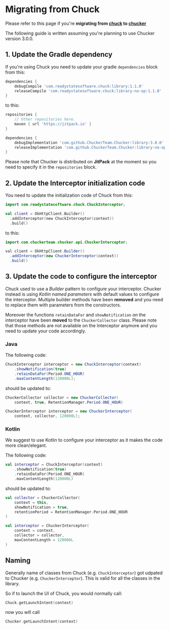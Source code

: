 # Migrating from Chuck

Please refer to this page if you're **migrating from [chuck](https://github.com/jgilfelt/chuck) to [chucker](https://github.com/ChuckerTeam/chucker)**

The following guide is written assuming you're planning to use Chucker version 3.0.0.

## 1. Update the Gradle dependency

If you're using Chuck you need to update your gradle `dependencies` block from this:

```groovy
dependencies {
    debugCompile 'com.readystatesoftware.chuck:library:1.1.0'
    releaseCompile 'com.readystatesoftware.chuck:library-no-op:1.1.0'
}
```

to this:

```groovy
repositories {
    // Other repositories here.
    maven { url 'https://jitpack.io' }
}

dependencies {
    debugImplementation 'com.github.ChuckerTeam.Chucker:library:3.0.0'
    releaseImplementation 'com.github.ChuckerTeam.Chucker:library-no-op:3.0.0'
}
```

Please note that Chucker is distributed on **JitPack** at the moment so you need to specify it in the `repositories` block.

## 2. Update the Interceptor initialization code

You need to update the initialization code of Chuck from this:

```kotlin
import com.readystatesoftware.chuck.ChuckInterceptor;

val client = OkHttpClient.Builder()
  .addInterceptor(new ChuckInterceptor(context))
  .build()
```

to this:

```java 
import com.chuckerteam.chucker.api.ChuckerInterceptor;

val client = OkHttpClient.Builder()
  .addInterceptor(new ChuckerInterceptor(context))
  .build()
```

## 3. Update the code to configure the interceptor

Chuck used to use a _Builder_ pattern to configure your interceptor. Chucker instead is using _Kotlin named parameters_ with default values to configure the interceptor. Multiple builder methods have been **removed** and you need to replace them with parameters from the constructors.

Moreover the functions `retainDataFor` and `showNotification` on the interceptor have been **moved** to the `ChuckerCollector` class. Please note that those methods are not available on the Interceptor anymore and you need to update your code accordingly.

### Java

The following code:

```java
ChuckInterceptor interceptor = new ChuckInterceptor(context)
    .showNotification(true)
    .retainDataFor(Period.ONE_HOUR)
    .maxContentLength(120000L);
```

should be updated to:

```java
ChuckerCollector collector = new ChuckerCollector(
    context, true, RetentionManager.Period.ONE_HOUR)

ChuckerInterceptor interceptor = new ChuckerInterceptor(
    context, collector, 120000L);
```

### Kotlin

We suggest to use Kotlin to configure your interceptor as it makes the code more clean/elegant.

The following code:

```kotlin
val interceptor = ChuckInterceptor(context)
    .showNotification(true)
    .retainDataFor(Period.ONE_HOUR)
    .maxContentLength(120000L)
```

should be updated to:

```kotlin
val collector = ChuckerCollector(
    context = this,
    showNotification = true,
    retentionPeriod = RetentionManager.Period.ONE_HOUR
)

val interceptor = ChuckerInterceptor(
    context = context,
    collector = collector,
    maxContentLength = 120000L
)
```

## Naming

Generally name of classes from Chuck (e.g. `ChuckInterceptor`) got udpated to Chucker (e.g. `ChuckerInterceptor`). This is valid for all the classes in the library.

So if to launch the UI of Chuck, you would normally call:

```kotlin
Chuck.getLaunchIntent(context)
```

now you will call

```kotlin
Chucker.getLaunchIntent(context)
```